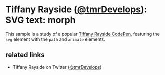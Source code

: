 # Tiffany Rayside ([@tmrDevelops](https://twitter.com/tmrDevelops)): SVG text: morph

This sample is a study of a popular [Tiffany Rayside CodePen](https://codepen.io/tmrDevelops/pen/yybKwd), featuring the `svg` element with the `path` and `animate` elements.

## related links

* Tiffany Rayside on Twitter ([@tmrDevelops](https://twitter.com/tmrDevelops))